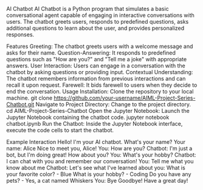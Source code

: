 AI Chatbot
AI Chatbot is a Python program that simulates a basic conversational agent capable of engaging in interactive conversations with users. The chatbot greets users, responds to predefined questions, asks additional questions to learn about the user, and provides personalized responses.

Features
Greeting: The chatbot greets users with a welcome message and asks for their name.
Question-Answering: It responds to predefined questions such as "How are you?" and "Tell me a joke" with appropriate answers.
User Interaction: Users can engage in a conversation with the chatbot by asking questions or providing input.
Contextual Understanding: The chatbot remembers information from previous interactions and can recall it upon request.
Farewell: It bids farewell to users when they decide to end the conversation.
Usage
Installation: Clone the repository to your local machine.
git clone https://github.com/your-username/AIML-Project-Series-Chatbot.git
Navigate to Project Directory: Change to the project directory.
cd AIML-Project-Series-Chatbot
Open the Jupyter Notebook: Launch the Jupyter Notebook containing the chatbot code.
jupyter notebook chatbot.ipynb
Run the Chatbot: Inside the Jupyter Notebook interface, execute the code cells to start the chatbot.

Example Interaction
Hello! I'm your AI chatbot. What's your name?
Your name: Alice
Nice to meet you, Alice!
You: How are you?
Chatbot: I'm just a bot, but I'm doing great! How about you?
You: What's your hobby?
Chatbot: I can chat with you and remember our conversation!
You: Tell me what you know about me
Chatbot: Let's see what I've learned about you:
What is your favorite color? - Blue
What is your hobby? - Coding
Do you have any pets? - Yes, a cat named Whiskers
You: Bye
Goodbye! Have a great day!
